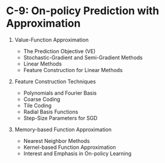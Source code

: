 # C-9: On-policy Prediction with Approximation

1. Value-Function Approximation

    - The Prediction Objective (VE)
    - Stochastic-Gradient and Semi-Gradient Methods
    - Linear Methods
    - Feature Construction for Linear Methods

2. Feature Construction Techniques

    - Polynomials and Fourier Basis
    - Coarse Coding
    - Tile Coding
    - Radial Basis Functions
    - Step-Size Parameters for SGD

3. Memory-based Function Approximation
    - Nearest Neighbor Methods
    - Kernel-based Function Approximation
    - Interest and Emphasis in On-policy Learning
